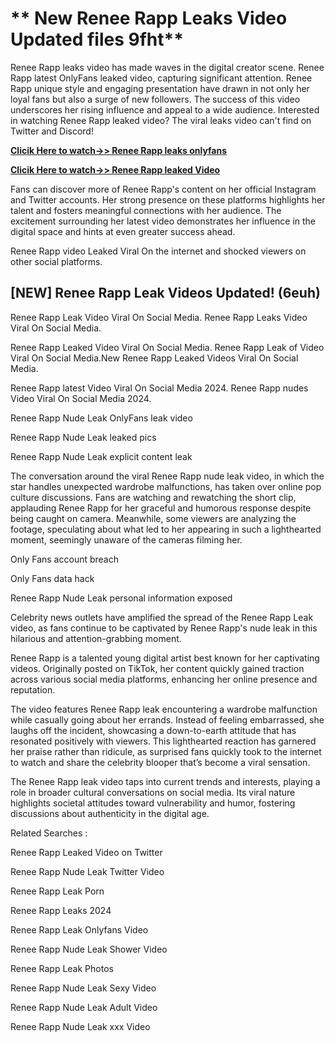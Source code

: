 
# ** New   Renee Rapp Leaks Video Updated files 9fht** #

  Renee Rapp leaks video has made waves in the digital creator scene.  Renee Rapp latest OnlyFans leaked video, capturing significant attention.  Renee Rapp unique style and engaging presentation have drawn in not only her loyal fans but also a surge of new followers. The success of this video underscores her rising influence and appeal to a wide audience. Interested in watching  Renee Rapp leaked video? The viral leaks video can't find on Twitter and Discord!

**[Clicik Here to watch->>  Renee Rapp leaks onlyfans ](http://xflirt.top)**

**[Clicik Here to watch->>  Renee Rapp leaked Video](http://xflirt.top)**

Fans can discover more of  Renee Rapp's content on her official Instagram and Twitter accounts. Her strong presence on these platforms highlights her talent and fosters meaningful connections with her audience. The excitement surrounding her latest video demonstrates her influence in the digital space and hints at even greater success ahead.

  Renee Rapp video Leaked Viral On the internet and shocked viewers on other social platforms.

## [NEW]   Renee Rapp Leak Videos Updated!  (6euh) ##

  Renee Rapp Leak Video Viral On Social Media.  Renee Rapp Leaks Video Viral On Social Media.

  Renee Rapp Leaked Video Viral On Social Media.  Renee Rapp Leak of Video Viral On Social Media.New  Renee Rapp Leaked Videos Viral On Social Media.

  Renee Rapp latest Video Viral On Social Media 2024.  Renee Rapp nudes Video Viral On Social Media 2024.

  Renee Rapp Nude Leak OnlyFans leak video

  Renee Rapp Nude Leak leaked pics

  Renee Rapp Nude Leak explicit content leak

The conversation around the viral  Renee Rapp nude leak video, in which the star handles unexpected wardrobe malfunctions, has taken over online pop culture discussions. Fans are watching and rewatching the short clip, applauding  Renee Rapp for her graceful and humorous response despite being caught on camera. Meanwhile, some viewers are analyzing the footage, speculating about what led to her appearing in such a lighthearted moment, seemingly unaware of the cameras filming her.

Only Fans account breach

Only Fans data hack

  Renee Rapp Nude Leak personal information exposed

Celebrity news outlets have amplified the spread of the  Renee Rapp Leak video, as fans continue to be captivated by  Renee Rapp's nude leak in this hilarious and attention-grabbing moment.

  Renee Rapp is a talented young digital artist best known for her captivating videos. Originally posted on TikTok, her content quickly gained traction across various social media platforms, enhancing her online presence and reputation.

The video features   Renee Rapp leak encountering a wardrobe malfunction while casually going about her errands. Instead of feeling embarrassed, she laughs off the incident, showcasing a down-to-earth attitude that has resonated positively with viewers. This lighthearted reaction has garnered her praise rather than ridicule, as surprised fans quickly took to the internet to watch and share the celebrity blooper that’s become a viral sensation.

The  Renee Rapp leak video taps into current trends and interests, playing a role in broader cultural conversations on social media. Its viral nature highlights societal attitudes toward vulnerability and humor, fostering discussions about authenticity in the digital age.

Related Searches :

  Renee Rapp Leaked Video on Twitter

  Renee Rapp Nude Leak Twitter Video

  Renee Rapp Leak Porn

  Renee Rapp Leaks 2024

  Renee Rapp Leak Onlyfans Video

  Renee Rapp Nude Leak Shower Video

  Renee Rapp Leak Photos

  Renee Rapp Nude Leak Sexy Video

  Renee Rapp Nude Leak Adult Video

  Renee Rapp Nude Leak xxx Video


